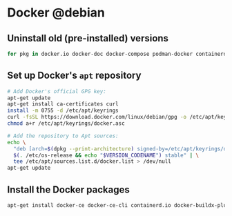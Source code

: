 # Docker @debian

## Uninstall old (pre-installed) versions

```bash
for pkg in docker.io docker-doc docker-compose podman-docker containerd runc; do apt-get remove $pkg; done
```

## Set up Docker's `apt` repository

```bash
# Add Docker's official GPG key:
apt-get update
apt-get install ca-certificates curl
install -m 0755 -d /etc/apt/keyrings
curl -fsSL https://download.docker.com/linux/debian/gpg -o /etc/apt/keyrings/docker.asc
chmod a+r /etc/apt/keyrings/docker.asc

# Add the repository to Apt sources:
echo \
  "deb [arch=$(dpkg --print-architecture) signed-by=/etc/apt/keyrings/docker.asc] https://download.docker.com/linux/debian \
  $(. /etc/os-release && echo "$VERSION_CODENAME") stable" | \
  tee /etc/apt/sources.list.d/docker.list > /dev/null
apt-get update

```

## Install the Docker packages

```bash
apt-get install docker-ce docker-ce-cli containerd.io docker-buildx-plugin docker-compose-plugin
```
